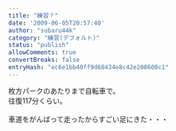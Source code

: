 ```yaml
---
title: "練習？"
date: '2009-06-05T20:57:40'
author: "subaru44k"
category: "練習(デフォルト)"
status: "publish"
allowComments: true
convertBreaks: false
entryHash: "ec6e1bb40ff9d68434e8c42e208600c1"
---
```

枚方パークのあたりまで自転車で。<br>
往復117分くらい。<br>
<br>
車道をがんばって走ったからすごい足にきた・・・
